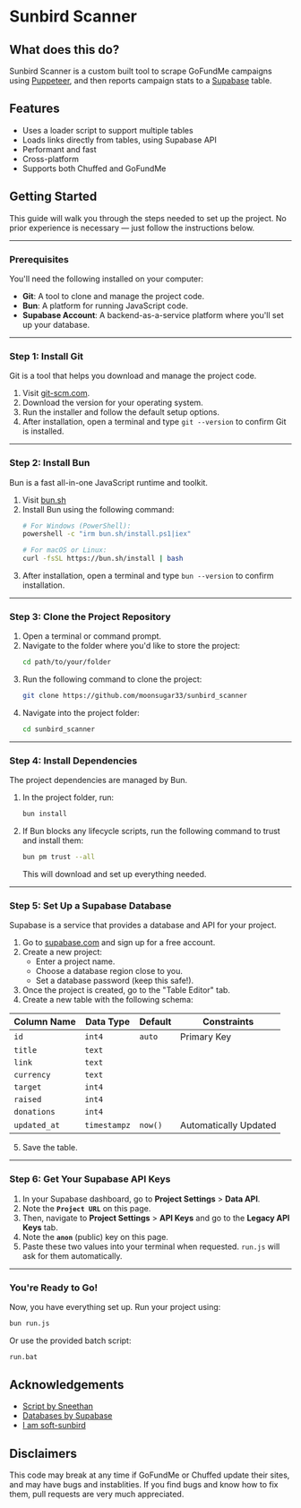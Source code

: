 # Sunbird Scanner

## What does this do?

Sunbird Scanner is a custom built tool to scrape GoFundMe campaigns using [Puppeteer](https://pptr.dev/), and then reports campaign stats to a [Supabase](https://supabase.com/) table.

## Features

- Uses a loader script to support multiple tables
- Loads links directly from tables, using Supabase API
- Performant and fast
- Cross-platform
- Supports both Chuffed and GoFundMe


## Getting Started

This guide will walk you through the steps needed to set up the project. No prior experience is necessary — just follow the instructions below.

---

### Prerequisites

You'll need the following installed on your computer:

- **Git**: A tool to clone and manage the project code.
- **Bun**: A platform for running JavaScript code.
- **Supabase Account**: A backend-as-a-service platform where you'll set up your database.

---

### Step 1: Install Git

Git is a tool that helps you download and manage the project code.

1. Visit [git-scm.com](https://git-scm.com/).
2. Download the version for your operating system.
3. Run the installer and follow the default setup options.
4. After installation, open a terminal and type `git --version` to confirm Git is installed.

---

### Step 2: Install Bun

Bun is a fast all-in-one JavaScript runtime and toolkit.

1. Visit [bun.sh](https://bun.sh)
2. Install Bun using the following command:
   ```bash
   # For Windows (PowerShell):
   powershell -c "irm bun.sh/install.ps1|iex"
   
   # For macOS or Linux:
   curl -fsSL https://bun.sh/install | bash
   ```
3. After installation, open a terminal and type `bun --version` to confirm installation.

---

### Step 3: Clone the Project Repository

1. Open a terminal or command prompt.
2. Navigate to the folder where you'd like to store the project:
   ```bash
   cd path/to/your/folder
   ```
3. Run the following command to clone the project:
   ```bash
   git clone https://github.com/moonsugar33/sunbird_scanner
   ```
4. Navigate into the project folder:
   ```bash
   cd sunbird_scanner
   ```

---

### Step 4: Install Dependencies

The project dependencies are managed by Bun.

1. In the project folder, run:
   ```bash
   bun install
   ```
2. If Bun blocks any lifecycle scripts, run the following command to trust and install them:
   ```bash
   bun pm trust --all
   ```
   This will download and set up everything needed.

---

### Step 5: Set Up a Supabase Database

Supabase is a service that provides a database and API for your project.

1. Go to [supabase.com](https://supabase.com/) and sign up for a free account.
2. Create a new project:
   - Enter a project name.
   - Choose a database region close to you.
   - Set a database password (keep this safe!).
3. Once the project is created, go to the "Table Editor" tab.
4. Create a new table with the following schema:

| Column Name | Data Type | Default | Constraints           |
|-------------|-----------|---------|-----------------------|
| `id`        | `int4`    | `auto`  | Primary Key           |
| `title`     | `text`    |         |                       |
| `link`      | `text`    |         |                       |
| `currency`  | `text`    |         |                       |
| `target`    | `int4`    |         |                       |
| `raised`    | `int4`    |         |                       |
| `donations` | `int4`    |         |                       |
| `updated_at`| `timestampz`| `now()`| Automatically Updated |

5. Save the table.

---

### Step 6: Get Your Supabase API Keys

1. In your Supabase dashboard, go to **Project Settings** > **Data API**.
2. Note the **`Project URL`** on this page.
3. Then, navigate to **Project Settings** > **API Keys** and go to the **Legacy API Keys** tab.
4. Note the **`anon`** (public) key on this page.
5. Paste these two values into your terminal when requested. ``run.js`` will ask for them automatically.

---

### You're Ready to Go!

Now, you have everything set up. Run your project using:
```bash
bun run.js
```

Or use the provided batch script:
```bash
run.bat
```

## Acknowledgements

 - [Script by Sneethan](https://sneethan.xyz)
 - [Databases by Supabase](https://supabase.com/)
 - [I am soft-sunbird](https://soft-sunbird.tumblr.com/) 

## Disclaimers

This code may break at any time if GoFundMe or Chuffed update their sites, and may have bugs and instablities. If you find bugs and know how to fix them, pull requests are very much appreciated.
